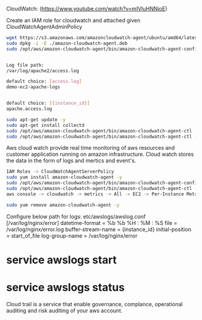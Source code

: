 CloudWatch: (https://www.youtube.com/watch?v=mIVluHNNioE)

Create an IAM role for cloudwatch and attached given CloudWatchAgentAdminPolicy
````sh
wget https://s3.amazonaws.com/amazoncloudwatch-agent/ubuntu/amd64/latest/amazon-cloudwatch-agent.deb
sudo dpkg -i -E ./amazon-cloudwatch-agent.deb
sudo /opt/aws/amazon-cloudwatch-agent/bin/amazon-cloudwatch-agent-config-wizard


Log file path:
/var/log/apache2/access.log

default choice: [access.log]
demo-ec2-apache-logs


default choice: [{instance_id}]
apache.access.log

sudo apt-get update -y
sudo apt-get install collectd
sudo /opt/aws/amazon-cloudwatch-agent/bin/amazon-cloudwatch-agent-ctl -a fetch-config -m ec2 -c file:/opt/aws/amazon-cloudwatch-agent/bin/config.json -s
sudo /opt/aws/amazon-cloudwatch-agent/bin/amazon-cloudwatch-agent-ctl -a status
````

Aws cloud watch provide real time monitoring of aws resources and customer application running on amazon infrastructure.
Cloud watch stores the data in the form of logs and mertics and event's.

````sh
IAM Roles -> CloudWatchAgentServerPolicy
sudo yum install amazon-cloudwatch-agent -y
sudo /opt/aws/amazon-cloudwatch-agent/bin/amazon-cloudwatch-agent-config-wizard
sudo /opt/aws/amazon-cloudwatch-agent/bin/amazon-cloudwatch-agent-ctl -a fetch-config -m ec2 -s -c file:/opt/aws/amazon-cloudwatch-agent/bin/config.json
aws console -> cloudwatch -> metrics -> All -> EC2 -> Per-Instance Metrics

sudo yum remove amazon-cloudwatch-agent -y
````

Configure below path for logs:
etc/awslogs/awslog.conf
[/var/log/nginx/error]
datetime-format = %b %b %H : %M : %S
file = /var/log/nginx/error.log
buffer-stream-name = {instance_id}
initial-position = start_of_file
log-group-name = /var/log/nginx/error

# service awslogs start
# service awslogs status

Cloud trail is a service that enable governance, complance, operational auditing and risk auditing of your aws account.
